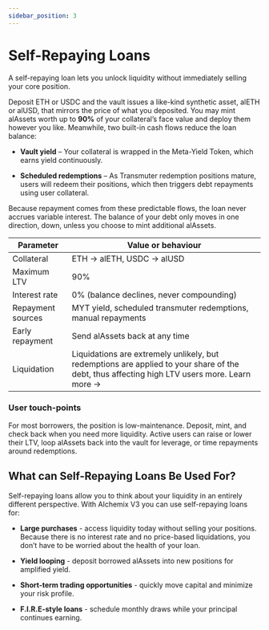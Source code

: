 ```yaml
---
sidebar_position: 3
---
```


# Self-Repaying Loans

A self-repaying loan lets you unlock liquidity without immediately selling your core position.

Deposit ETH or USDC and the vault issues a like-kind synthetic asset, alETH or alUSD, that mirrors the price of what you deposited. You may mint alAssets worth up to **90%** of your collateral’s face value and deploy them however you like. Meanwhile, two built-in cash flows reduce the loan balance:

- **Vault yield** – Your collateral is wrapped in the Meta-Yield Token, which earns yield continuously.

- **Scheduled redemptions** – As Transmuter redemption positions mature, users will redeem their positions, which then triggers debt repayments using user collateral.

Because repayment comes from these predictable flows, the loan never accrues variable interest. The balance of your debt only moves in one direction, down, unless you choose to mint additional alAssets.

| Parameter         | Value or behaviour                                                                                                                           |
| ----------------- | -------------------------------------------------------------------------------------------------------------------------------------------- |
| Collateral        | ETH → alETH, USDC → alUSD                                                                                                                    |
| Maximum LTV       | 90%                                                                                                                                          |
| Interest rate     | 0% (balance declines, never compounding)                                                                                                     |
| Repayment sources | MYT yield, scheduled transmuter redemptions, manual repayments                                                                               |
| Early repayment   | Send alAssets back at any time                                                                                                               |
| Liquidation       | Liquidations are extremely unlikely, but redemptions are applied to your share of the debt, thus affecting high LTV users more. Learn more → |

### User touch-points

For most borrowers, the position is low-maintenance. Deposit, mint, and check back when you need more liquidity. Active users can raise or lower their LTV, loop alAssets back into the vault for leverage, or time repayments around redemptions.

## What can Self-Repaying Loans Be Used For?

Self-repaying loans allow you to think about your liquidity in an entirely different perspective. With Alchemix V3 you can use self-repaying loans for:

- **Large purchases** - access liquidity today without selling your positions. Because there is no interest rate and no price-based liquidations, you don’t have to be worried about the health of your loan.

- **Yield looping** - deposit borrowed alAssets into new positions for amplified yield.

- **Short-term trading opportunities** - quickly move capital and minimize your risk profile.

- **F.I.R.E-style loans** - schedule monthly draws while your principal continues earning.
